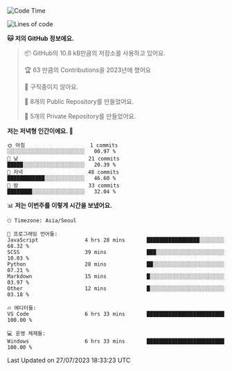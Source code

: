   <!--START_SECTION:waka-->
![Code Time](http://img.shields.io/badge/Code%20Time-147%20hrs%2040%20mins-blue)

![Lines of code](https://img.shields.io/badge/%EC%A0%80%EB%8A%94%20%EC%97%AC%ED%83%9C%EA%B9%8C%EC%A7%80%20-65.2%20thousand%20%EC%A4%84%EC%9D%98%20%EC%BD%94%EB%93%9C%EB%A5%BC%20%EC%9E%91%EC%84%B1%ED%96%88%EC%96%B4%EC%9A%94.-blue)

**🐱 저의 GitHub 정보에요.** 

> 📦 GitHub의 10.8 kB만큼의 저장소를 사용하고 있어요. 
 > 
> 🏆 63 만큼의 Contributions을 2023년에 했어요
 > 
> 🚫 구직중이지 않아요.
 > 
> 📜 8개의 Public Repository를 만들었어요. 
 > 
> 🔑 5개의 Private Repository를 만들었어요. 
 > 
**저는 저녁형 인간이에요. 🦉** 

```text
🌞 아침                     1 commits           ░░░░░░░░░░░░░░░░░░░░░░░░░   00.97 % 
🌆 낮　                     21 commits          █████░░░░░░░░░░░░░░░░░░░░   20.39 % 
🌃 저녁                     48 commits          ████████████░░░░░░░░░░░░░   46.60 % 
🌙 밤　                     33 commits          ████████░░░░░░░░░░░░░░░░░   32.04 % 
```


📊 **저는 이번주를 이렇게 시간을 보냈어요.** 

```text
🕑︎ Timezone: Asia/Seoul

💬 프로그래밍 언어들: 
JavaScript               4 hrs 28 mins       █████████████████░░░░░░░░   68.32 % 
SCSS                     39 mins             ███░░░░░░░░░░░░░░░░░░░░░░   10.03 % 
Python                   28 mins             ██░░░░░░░░░░░░░░░░░░░░░░░   07.21 % 
Markdown                 15 mins             █░░░░░░░░░░░░░░░░░░░░░░░░   03.97 % 
Other                    12 mins             █░░░░░░░░░░░░░░░░░░░░░░░░   03.18 % 

🔥 에디터들: 
VS Code                  6 hrs 33 mins       █████████████████████████   100.00 % 

💻 운영 체제들: 
Windows                  6 hrs 33 mins       █████████████████████████   100.00 % 
```


 Last Updated on 27/07/2023 18:33:23 UTC
<!--END_SECTION:waka-->
